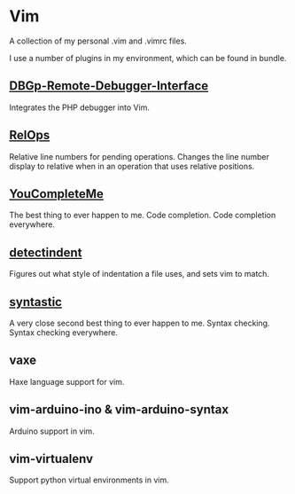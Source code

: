 # Vim


A collection of my personal .vim and .vimrc files.

I use a number of plugins in my environment, which can be found in bundle.

## [DBGp-Remote-Debugger-Interface](http://www.vim.org/scripts/script.php?script_id=2508)

Integrates the PHP debugger into Vim.

## [RelOps](http://www.vim.org/scripts/script.php?script_id=4212)

Relative line numbers for pending operations. Changes the line number display to relative when in an operation that uses relative positions.

## [YouCompleteMe](https://github.com/Valloric/YouCompleteMe)

The best thing to ever happen to me. Code completion. Code completion everywhere.

## [detectindent](http://www.vim.org/scripts/script.php?script_id=1171)

Figures out what style of indentation a file uses, and sets vim to match.

## [syntastic](https://github.com/scrooloose/syntastic)

A very close second best thing to ever happen to me. Syntax checking. Syntax checking everywhere.

## vaxe

Haxe language support for vim.

## vim-arduino-ino & vim-arduino-syntax

Arduino support in vim.

## vim-virtualenv

Support python virtual environments in vim.
